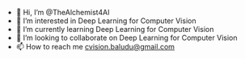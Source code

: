 - 👋 Hi, I’m @TheAlchemist4AI
- 👀 I’m interested in Deep Learning for Computer Vision
- 🌱 I’m currently learning Deep Learning for Computer Vision
- 💞️ I’m looking to collaborate on Deep Learning for Computer Vision
- 📫 How to reach me cvision.baludu@gmail.com

<!---
TheAlchemist4AI/TheAlchemist4AI is a ✨ special ✨ repository because its `README.md` (this file) appears on your GitHub profile.
You can click the Preview link to take a look at your changes.
--->
